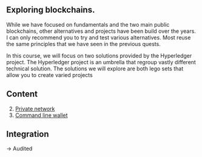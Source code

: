 ## Exploring blockchains. 

While we have focused on fundamentals and the two main public blockchains, other alternatives and projects have been build over the years. I can only recommend you to try and test various alternatives. Most reuse the same principles that we have seen in the previous quests.

In this course, we will focus on two solutions provided by the Hyperledger project. The Hyperledger project is an umbrella that regroup vastly different technical solution. The solutions we will explore are both lego sets that allow you to create varied projects

## Content
2. [Private network](privateNetwork/README.md)
1. [Command line wallet](clillet/README.md)

## Integration
-> Audited